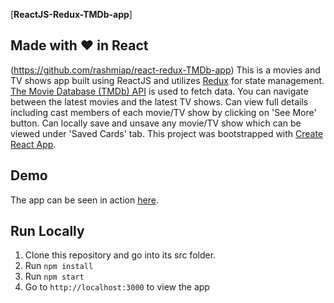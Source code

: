 [**ReactJS-Redux-TMDb-app**]

Made with :heart: in React
-
(https://github.com/rashmiap/react-redux-TMDb-app)
This is a movies and TV shows app built using ReactJS and utilizes [Redux](https://redux.js.org/) for state management. [The Movie Database (TMDb) API](https://www.themoviedb.org/documentation/api) is used to fetch data. You can navigate between the latest movies and the latest TV shows. Can view full details including cast members of each movie/TV show by clicking on 'See More' button. Can locally save and unsave any movie/TV show which can be viewed under 'Saved Cards' tab.
This project was bootstrapped with [Create React App](https://github.com/facebookincubator/create-react-app).

Demo
-
The app can be seen in action [here](http://redux-tmdb-app.surge.sh/).

**Run Locally**
-
 1.  Clone this repository and go into its src folder.
 2.  Run  `npm install`
 3.  Run  `npm start`
 4.  Go to  `http://localhost:3000`  to view the app
